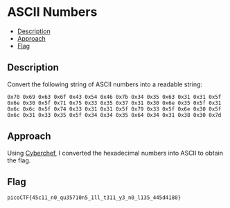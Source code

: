 # ASCII Numbers

- [Description](#description)
- [Approach](#approach)
- [Flag](#flag)

## Description

Convert the following string of ASCII numbers into a readable string:
```
0x70 0x69 0x63 0x6f 0x43 0x54 0x46 0x7b 0x34 0x35 0x63 0x31 0x31 0x5f 0x6e 0x30 0x5f 0x71 0x75 0x33 0x35 0x37 0x31 0x30 0x6e 0x35 0x5f 0x31 0x6c 0x6c 0x5f 0x74 0x33 0x31 0x31 0x5f 0x79 0x33 0x5f 0x6e 0x30 0x5f 0x6c 0x31 0x33 0x35 0x5f 0x34 0x34 0x35 0x64 0x34 0x31 0x38 0x30 0x7d
```

## Approach

Using [Cyberchef](https://cyberchef.org/#recipe=From_Hex('Auto')), I converted the hexadecimal numbers into ASCII to obtain the flag.

## Flag

`picoCTF{45c11_n0_qu35710n5_1ll_t311_y3_n0_l135_445d4180}`